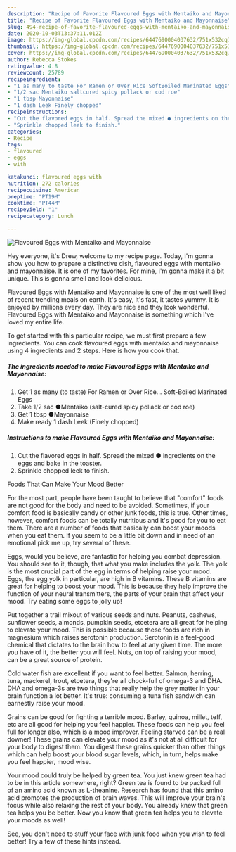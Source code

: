 ```yaml
---
description: "Recipe of Favorite Flavoured Eggs with Mentaiko and Mayonnaise"
title: "Recipe of Favorite Flavoured Eggs with Mentaiko and Mayonnaise"
slug: 494-recipe-of-favorite-flavoured-eggs-with-mentaiko-and-mayonnaise
date: 2020-10-03T13:37:11.012Z
image: https://img-global.cpcdn.com/recipes/6447690004037632/751x532cq70/flavoured-eggs-with-mentaiko-and-mayonnaise-recipe-main-photo.jpg
thumbnail: https://img-global.cpcdn.com/recipes/6447690004037632/751x532cq70/flavoured-eggs-with-mentaiko-and-mayonnaise-recipe-main-photo.jpg
cover: https://img-global.cpcdn.com/recipes/6447690004037632/751x532cq70/flavoured-eggs-with-mentaiko-and-mayonnaise-recipe-main-photo.jpg
author: Rebecca Stokes
ratingvalue: 4.8
reviewcount: 25789
recipeingredient:
- "1 as many to taste For Ramen or Over Rice SoftBoiled Marinated Eggs"
- "1/2 sac Mentaiko saltcured spicy pollack or cod roe"
- "1 tbsp Mayonnaise"
- "1 dash Leek Finely chopped"
recipeinstructions:
- "Cut the flavored eggs in half. Spread the mixed ● ingredients on the eggs and bake in the toaster."
- "Sprinkle chopped leek to finish."
categories:
- Recipe
tags:
- flavoured
- eggs
- with

katakunci: flavoured eggs with 
nutrition: 272 calories
recipecuisine: American
preptime: "PT19M"
cooktime: "PT44M"
recipeyield: "1"
recipecategory: Lunch

---
```



![Flavoured Eggs with Mentaiko and Mayonnaise](https://img-global.cpcdn.com/recipes/6447690004037632/751x532cq70/flavoured-eggs-with-mentaiko-and-mayonnaise-recipe-main-photo.jpg)

Hey everyone, it's Drew, welcome to my recipe page. Today, I'm gonna show you how to prepare a distinctive dish, flavoured eggs with mentaiko and mayonnaise. It is one of my favorites. For mine, I'm gonna make it a bit unique. This is gonna smell and look delicious.



Flavoured Eggs with Mentaiko and Mayonnaise is one of the most well liked of recent trending meals on earth. It's easy, it's fast, it tastes yummy. It is enjoyed by millions every day. They are nice and they look wonderful. Flavoured Eggs with Mentaiko and Mayonnaise is something which I've loved my entire life.


To get started with this particular recipe, we must first prepare a few ingredients. You can cook flavoured eggs with mentaiko and mayonnaise using 4 ingredients and 2 steps. Here is how you cook that.

<!--inarticleads1-->

##### The ingredients needed to make Flavoured Eggs with Mentaiko and Mayonnaise:

1. Get 1 as many (to taste) For Ramen or Over Rice... Soft-Boiled Marinated Eggs
1. Take 1/2 sac ●Mentaiko (salt-cured spicy pollack or cod roe)
1. Get 1 tbsp ●Mayonnaise
1. Make ready 1 dash Leek (Finely chopped)




<!--inarticleads2-->

##### Instructions to make Flavoured Eggs with Mentaiko and Mayonnaise:

1. Cut the flavored eggs in half. Spread the mixed ● ingredients on the eggs and bake in the toaster.
1. Sprinkle chopped leek to finish.




Foods That Can Make Your Mood Better


For the most part, people have been taught to believe that "comfort" foods are not good for the body and need to be avoided. Sometimes, if your comfort food is basically candy or other junk foods, this is true. Other times, however, comfort foods can be totally nutritious and it's good for you to eat them. There are a number of foods that basically can boost your moods when you eat them. If you seem to be a little bit down and in need of an emotional pick me up, try several of these.

Eggs, would you believe, are fantastic for helping you combat depression. You should see to it, though, that what you make includes the yolk. The yolk is the most crucial part of the egg in terms of helping raise your mood. Eggs, the egg yolk in particular, are high in B vitamins. These B vitamins are great for helping to boost your mood. This is because they help improve the function of your neural transmitters, the parts of your brain that affect your mood. Try eating some eggs to jolly up!

Put together a trail mixout of various seeds and nuts. Peanuts, cashews, sunflower seeds, almonds, pumpkin seeds, etcetera are all great for helping to elevate your mood. This is possible because these foods are rich in magnesium which raises serotonin production. Serotonin is a feel-good chemical that dictates to the brain how to feel at any given time. The more you have of it, the better you will feel. Nuts, on top of raising your mood, can be a great source of protein.

Cold water fish are excellent if you want to feel better. Salmon, herring, tuna, mackerel, trout, etcetera, they're all chock-full of omega-3 and DHA. DHA and omega-3s are two things that really help the grey matter in your brain function a lot better. It's true: consuming a tuna fish sandwich can earnestly raise your mood. 

Grains can be good for fighting a terrible mood. Barley, quinoa, millet, teff, etc are all good for helping you feel happier. These foods can help you feel full for longer also, which is a mood improver. Feeling starved can be a real downer! These grains can elevate your mood as it's not at all difficult for your body to digest them. You digest these grains quicker than other things which can help boost your blood sugar levels, which, in turn, helps make you feel happier, mood wise.

Your mood could truly be helped by green tea. You just knew green tea had to be in this article somewhere, right? Green tea is found to be packed full of an amino acid known as L-theanine. Research has found that this amino acid promotes the production of brain waves. This will improve your brain's focus while also relaxing the rest of your body. You already knew that green tea helps you be better. Now you know that green tea helps you to elevate your moods as well!

See, you don't need to stuff your face with junk food when you wish to feel better! Try  a few  of  these  hints  instead.

